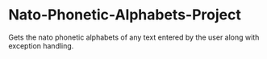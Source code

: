 # Nato-Phonetic-Alphabets-Project
Gets the nato phonetic alphabets of any text entered by the user along with exception handling.
